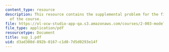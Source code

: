 ```yaml
---
content_type: resource
description: This resource contains the supplemental problem for the first assignment
  of the course.
file: https://ol-ocw-studio-app-qa.s3.amazonaws.com/courses/2-003-modeling-dynamics-and-control-i-spring-2005/d3ad308d892b0167c1d07d5d0293e14f_sup_1.pdf
file_type: application/pdf
resourcetype: Document
title: sup_1.pdf
uid: d3ad308d-892b-0167-c1d0-7d5d0293e14f
---
```

